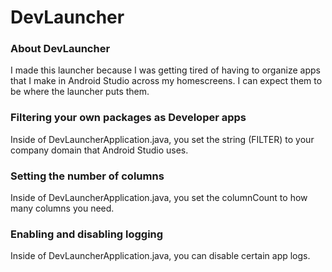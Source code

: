 # DevLauncher

### About DevLauncher

I made this launcher because I was getting tired of having to organize apps that I make in Android Studio across my homescreens. I can expect them to be where the launcher puts them.

### Filtering your own packages as Developer apps

Inside of DevLauncherApplication.java, you set the string (FILTER) to your company domain that Android Studio uses.

### Setting the number of columns

Inside of DevLauncherApplication.java, you set the columnCount to how many columns you need.

### Enabling and disabling logging

Inside of DevLauncherApplication.java, you can disable certain app logs.
